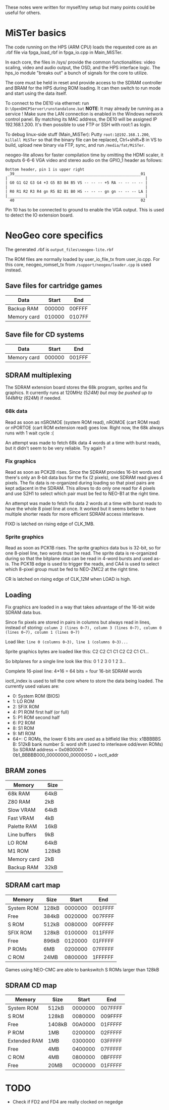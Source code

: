 These notes were written for myself/my setup but many points could be useful for others.

# MiSTer basics
The code running on the HPS (ARM CPU) loads the requested core as an .rbf file via fpga_load_rbf in fpga_io.cpp in Main_MiSTer.

In each core, the files in /sys/ provide the common functionalities: video scaling, video and audio output, the OSD, and the HPS interface logic. The hps_io module "breaks out" a bunch of signals for the core to utilize.

The core must be held in reset and provide access to the SDRAM controller and BRAM for the HPS during ROM loading. It can then switch to run mode and start using the data itself.

To connect to the DE10 via ethernet: run `D:\OpenDHCPServer\runstandalone.bat`
**NOTE**: It may already be running as a service ! Make sure the LAN connection is enabled in the Windows network control panel. By matching its MAC address, the DE10 will be assigned IP 192.168.1.200. It's then possible to use FTP or SSH with root:1 as login.

To debug linux-side stuff (Main_MiSTer):
Putty `root:1@192.168.1.200`, `killall MiSTer` so that the binary file can be replaced, Ctrl+shift+B in VS to build, upload new binary via FTP, sync, and run `/media/fat/MiSTer`.

neogeo-lite allows for faster compilation time by omitting the HDMI scaler, it outputs 6-6-6 VGA video and stereo audio on the GPIO_1 header as follows:
```
Bottom header, pin 1 is upper right
 _39________________________________________________________01
|                                                             |
| G0 G1 G2 G3 G4 +3 G5 B3 B4 B5 VS -- -- -- +5 RA -- -- -- -- |
|                                                             |
| R0 R1 R2 R3 R4 gn R5 B2 B1 B0 HS -- -- -- gn gn -- -- -- LA |
|_____________________________________________________________|
  40                                                        02
```
Pin 10 has to be connected to ground to enable the VGA output. This is used to detect the IO extension board.

# NeoGeo core specifics

The generated .rbf is `output_files\neogeo-lite.rbf`

The ROM files are normally loaded by user_io_file_tx from user_io.cpp. For this core, neogeo_romset_tx from `/support/neogeo/loader.cpp` is used instead. 

## Save files for cartridge games

Data | Start | End
---- | ---- | ----
Backup RAM | 000000 | 00FFFF
Memory card | 010000 | 0107FF

## Save file for CD systems

Data | Start | End
---- | ---- | ----
Memory card | 000000 | 001FFF

## SDRAM multiplexing
The SDRAM extension board stores the 68k program, sprites and fix graphics.
It currently runs at 120MHz (5*24M) but may be pushed up to 144MHz (6*24M) if needed.

### 68k data
Read as soon as nSROMOE (system ROM read), nROMOE (cart ROM read) or nPORTOE (cart ROM extension read) goes low.
Right now, the 68k always runs with 1 wait cycle :(

An attempt was made to fetch 68k data 4 words at a time with burst reads, but it didn't seem to be very reliable. Try again ?

### Fix graphics
Read as soon as PCK2B rises.
Since the SDRAM provides 16-bit words and there's only an 8-bit data bus for the fix (2 pixels), one SDRAM read gives 4 pixels.
The fix data is re-organized during loading so that pixel pairs are kept adjacent in the SDRAM. This allows to do only one read for 4 pixels and use S2H1 to select which pair must be fed to NEO-B1 at the right time.

An attempt was made to fetch fix data 2 words at a time with burst reads to have the whole 8 pixel line at once. It worked but it seems better to have multiple shorter reads for more efficient SDRAM access interleave.

FIXD is latched on rising edge of CLK_1MB.

### Sprite graphics
Read as soon as PCK1B rises.
The sprite graphics data bus is 32-bit, so for one 8-pixel line, two words must be read.
The sprite data is re-organized during so that the bitplane data can be read in 4-word bursts and used as-is. The PCK1B edge is used to trigger the reads, and CA4 is used to select which 8-pixel group must be fed to NEO-ZMC2 at the right time.

CR is latched on rising edge of CLK_12M when LOAD is high.

## Loading

Fix graphics are loaded in a way that takes advantage of the 16-bit wide SDRAM data bus.

Since fix pixels are stored in pairs in columns but always read in lines, instead of storing:
`column 2 (lines 0~7), column 3 (lines 0~7), column 0 (lines 0~7), column 1 (lines 0~7)`

Load like:
`line 0 (columns 0~3), line 1 (columns 0~3)...`

Sprite graphics bytes are loaded like this:
C2 C2 C1 C1 C2 C2 C1 C1...

So bitplanes for a single line look like this:
0  1  2  3  0  1  2  3...

Complete 16-pixel line: 4*16 = 64 bits = four 16-bit SDRAM words

ioctl_index is used to tell the core where to store the data being loaded. The currently used values are:
* 0: System ROM (BIOS)
* 1: LO ROM
* 2: SFIX ROM
* 4: P1 ROM first half (or full)
* 5: P1 ROM second half
* 6: P2 ROM
* 8: S1 ROM
* 9: M1 ROM
* 64+: C ROMs, the lower 6 bits are used as a bitfield like this:
 x1BBBBBS
 B: 512kB bank number
 S: word shift (used to interleave odd/even ROMs)
 So SDRAM address = 0x0800000 + 0b1_BBBBB000_00000000_000000S0 + ioctl_addr

## BRAM zones

Memory | Size
------ | ----
68k RAM | 64kB
Z80 RAM | 2kB
Slow VRAM | 64kB
Fast VRAM | 4kB
Palette RAM | 16kB
Line buffers | 9kB
LO ROM | 64kB
M1 ROM | 128kB
Memory card | 2kB
Backup RAM | 32kB

## SDRAM cart map

Memory | Size | Start | End
------ | ---- | ----- | ---
System ROM | 128kB | 0000000 | 001FFFF
Free | 384kB | 0020000 | 007FFFF
S ROM | 512kB | 0080000 | 00FFFFF
SFIX ROM | 128kB | 0100000 | 011FFFF
Free | 896kB | 0120000 | 01FFFFF
P ROMs | 6MB | 0200000 | 07FFFFF
C ROM | 24MB | 0800000 | 1FFFFFF

Games using NEO-CMC are able to bankswitch S ROMs larger than 128kB

## SDRAM CD map

Memory | Size | Start | End
------ | ---- | ----- | ---
System ROM | 512kB | 0000000 | 007FFFF
S ROM | 128kB | 0080000 | 009FFFF
Free | 1408kB | 00A0000 | 01FFFFF
P ROM | 1MB | 0200000 | 02FFFFF
Extended RAM | 1MB | 0300000 | 03FFFFF
Free | 4MB | 0400000 | 07FFFFF
C ROM | 4MB | 0800000 | 0BFFFFF
Free | 20MB | 0C00000 | 01FFFFF

# TODO

* Check if FD2 and FD4 are really clocked on negedge

